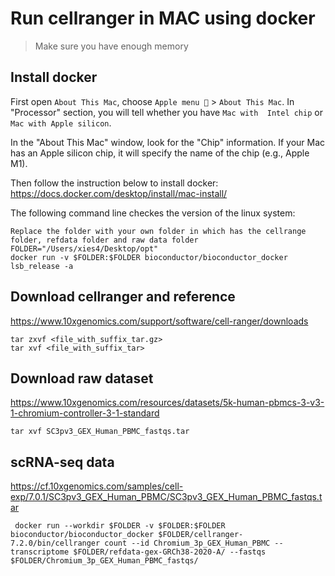 # Run cellranger in MAC using docker

> Make sure you have enough memory

## Install docker

First open `About This Mac`, choose `Apple menu ` > `About This Mac`. 
In "Processor" section, you will tell whether you have `Mac with  Intel chip` or ` Mac with Apple silicon`. 

In the "About This Mac" window, look for the "Chip" information. If your Mac has an Apple silicon chip, it will specify the name of the chip (e.g., Apple M1). 

Then follow the instruction below to install docker: 
https://docs.docker.com/desktop/install/mac-install/


The following command line checkes the version of the linux system: 
```
Replace the folder with your own folder in which has the cellrange folder, refdata folder and raw data folder
FOLDER="/Users/xies4/Desktop/opt"
docker run -v $FOLDER:$FOLDER bioconductor/bioconductor_docker lsb_release -a
```

## Download cellranger and reference 

https://www.10xgenomics.com/support/software/cell-ranger/downloads

```
tar zxvf <file_with_suffix_tar.gz>
tar xvf <file_with_suffix_tar>
```

## Download raw dataset

https://www.10xgenomics.com/resources/datasets/5k-human-pbmcs-3-v3-1-chromium-controller-3-1-standard

```
tar xvf SC3pv3_GEX_Human_PBMC_fastqs.tar 
```

## scRNA-seq data
https://cf.10xgenomics.com/samples/cell-exp/7.0.1/SC3pv3_GEX_Human_PBMC/SC3pv3_GEX_Human_PBMC_fastqs.tar  


```
 docker run --workdir $FOLDER -v $FOLDER:$FOLDER bioconductor/bioconductor_docker $FOLDER/cellranger-7.2.0/bin/cellranger count --id Chromium_3p_GEX_Human_PBMC --transcriptome $FOLDER/refdata-gex-GRCh38-2020-A/ --fastqs $FOLDER/Chromium_3p_GEX_Human_PBMC_fastqs/
```
